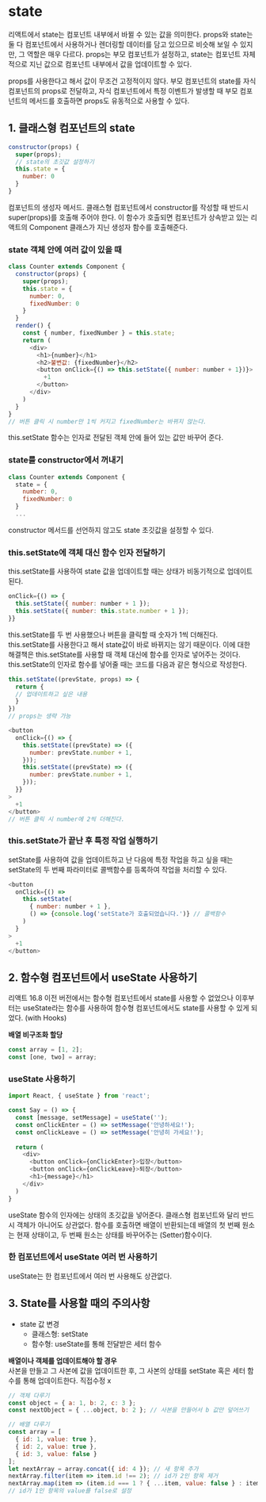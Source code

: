 # state #
리액트에서 state는 컴포넌트 내부에서 바뀔 수 있는 값을 의미한다.
props와 state는 둘 다 컴포넌트에서 사용하거나 렌더링할 데이터를 담고 있으므로 비슷해 보일 수 있지만, 그 역할은 매우 다르다.
props는 부모 컴포넌트가 설정하고, state는 컴포넌트 자체적으로 지닌 값으로 컴포넌트 내부에서 값을 업데이트할 수 있다. <br />

props를 사용한다고 해서 값이 무조건 고정적이지 않다. 부모 컴포넌트의 state를 자식 컴포넌트의 props로 전달하고,
자식 컴포넌트에서 특정 이벤트가 발생할 때 부모 컴포넌트의 메서드를 호출하면 props도 유동적으로 사용할 수 있다.

## 1. 클래스형 컴포넌트의 state ##
```js
constructor(props) {
  super(props);
  // state의 초깃값 설정하기
  this.state = {
    number: 0
  }
}
```
컴포넌트의 생성자 메서드. 클래스형 컴포넌트에서 constructor를 작성할 때 반드시 super(props)를 호출해 주어야 한다.
이 함수가 호출되면 컴포넌트가 상속받고 있는 리액트의 Component 클래스가 지닌 생성자 함수를 호출해준다.

### state 객체 안에 여러 값이 있을 때 ###
```js
class Counter extends Component {
  constructor(props) {
    super(props);
    this.state = {
      number: 0,
      fixedNumber: 0
    }
  }
  render() {
    const { number, fixedNumber } = this.state;
    return (
      <div>
        <h1>{number}</h1>
        <h2>불변값: {fixedNumber}</h2>
        <button onClick={() => this.setState({ number: number + 1})}>
          +1
        </button>
      </div>
    )
  }
}
// 버튼 클릭 시 number만 1씩 커지고 fixedNumber는 바뀌지 않는다.
```
this.setState 함수는 인자로 전달된 객체 안에 들어 있는 값만 바꾸어 준다.

### state를 constructor에서 꺼내기 ###
```js
class Counter extends Component {
  state = {
    number: 0,
    fixedNumber: 0
  }
  ...
```
constructor 메서드를 선언하지 않고도 state 초깃값을 설정할 수 있다.

### this.setState에 객체 대신 함수 인자 전달하기 ###
this.setState를 사용하여 state 값을 업데이트할 때는 상태가 비동기적으로 업데이트된다. 
```js
onClick={() => {
  this.setState({ number: number + 1 });
  this.setState({ number: this.state.number + 1 });
}}
```
this.setState를 두 번 사용했으나 버튼을 클릭할 때 숫자가 1씩 더해진다. this.setState를 사용한다고 해서 state값이 바로 바뀌지는 않기 때문이다.
이에 대한 해결책은 this.setState를 사용할 때 객체 대신에 함수를 인자로 넣어주는 것이다.
this.setState의 인자로 함수를 넣어줄 때는 코드를 다음과 같은 형식으로 작성한다.
```js
this.setState((prevState, props) => {
  return {
  // 업데이트하고 싶은 내용
  }
})
// props는 생략 가능
```
```js
<button
  onClick={() => {
    this.setState((prevState) => ({
      number: prevState.number + 1,
    }));
    this.setState((prevState) => ({
      number: prevState.number + 1,
    }));
  }}
>
  +1
</button>
// 버튼 클릭 시 number에 2씩 더해진다.
```

### this.setState가 끝난 후 특정 작업 실행하기 ###
setState를 사용하여 값을 업데이트하고 난 다음에 특정 작업을 하고 싶을 때는
setState의 두 번째 파라미터로 콜백함수를 등록하여 작업을 처리할 수 있다.
```js
<button
  onClick={() =>
    this.setState(
      { number: number + 1 }, 
      () => {console.log('setState가 호출되었습니다.')} // 콜백함수
    )
  }
> 
  +1 
</button>
```

## 2. 함수형 컴포넌트에서 useState 사용하기 ##
리액트 16.8 이전 버전에서는 함수형 컴포넌트에서 state를 사용할 수 없었으나 이후부터는 useState라는 함수를 사용하여 
함수형 컴포넌트에서도 state를 사용할 수 있게 되었다. (with Hooks)

**배열 비구조화 할당**
```js
const array = [1, 2];
const [one, two] = array;
```

### useState 사용하기 ###
```js
import React, { useState } from 'react';

const Say = () => {
  const [message, setMessage] = useState('');
  const onClickEnter = () => setMessage('안녕하세요!');
  const onClickLeave = () => setMessage('안녕히 가세요!');
 
  return (
    <div>
      <button onClick={onClickEnter}>입장</button>
      <button onClick={onClickLeave}>퇴장</button>
      <h1>{message}</h1>
    </div>
  )
}
```
useState 함수의 인자에는 상태의 초깃값을 넣어준다. 클래스형 컴포넌트와 달리 반드시 객체가 아니어도 상관없다.
함수를 호출하면 배열이 반환되는데 배열의 첫 번째 원소는 현재 상태이고, 두 번째 원소는 상태를 바꾸어주는 (Setter)함수이다.

### 한 컴포넌트에서 useState 여러 번 사용하기 ###
useState는 한 컴포넌트에서 여러 번 사용해도 상관없다.

## 3. State를 사용할 때의 주의사항 ##
- state 값 변경
  - 클래스형: setState
  - 함수형: useState를 통해 전달받은 세터 함수

**배열이나 객체를 업데이트해야 할 경우** <br />
사본을 만들고 그 사본에 값을 업데이트한 후, 그 사본의 상태를 setState 혹은 세터 함수를 통해 업데이트한다.
직접수정 x
```js
// 객체 다루기
const object = { a: 1, b: 2, c: 3 };
const nextObject = { ...object, b: 2 }; // 사본을 만들어서 b 값만 덮어쓰기

// 배열 다루기
const array = [
  { id: 1, value: true },
  { id: 2, value: true },
  { id: 3, value: false }
];
let nextArray = array.concat({ id: 4 }); // 새 항목 추가
nextArray.filter(item => item.id !== 2); // id가 2인 항목 제거
nextArray.map(item => (item.id === 1 ? { ...item, value: false } : item));
// id가 1인 항목의 value를 false로 설정
```

